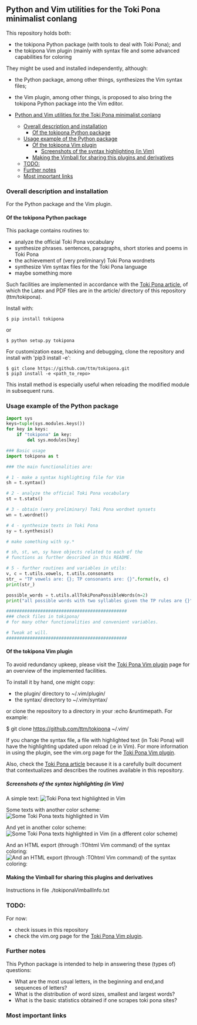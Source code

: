 ## Python and Vim utilities for the Toki Pona minimalist conlang

This repository holds both:
- the tokipona Python package (with tools to deal with Toki Pona); and
- the tokipona Vim plugin (mainly with syntax file and some advanced capabilities for coloring

They might be used and installed independently,
although:
- the Python package, among other things, synthesizes the Vim syntax files;
- the Vim plugin, among other things, is proposed to also bring the
  tokipona Python package into the Vim editor.

- [Python and Vim utilities for the Toki Pona minimalist conlang](#python-and-vim-utilities-for-the-toki-pona-minimalist-conlang)
  * [Overall description and installation](#overall-description-and-installation)
    + [Of the tokipona Python package](#of-the-tokipona-python-package)
  * [Usage example of the Python package](#usage-example-of-the-python-package)
    + [Of the tokipona Vim plugin](#of-the-tokipona-vim-plugin)
      - [Screenshots of the syntax highlighting (in Vim)](#screenshots-of-the-syntax-highlighting--in-vim-)
    + [Making the Vimball for sharing this plugins and derivatives](#making-the-vimball-for-sharing-this-plugins-and-derivatives)
  * [TODO:](#todo-)
  * [Further notes](#further-notes)
  * [Most important links](#most-important-links)

### Overall description and installation
For the Python package and the Vim plugin.

#### Of the tokipona Python package
This package contains routines to:
- analyze the official Toki Pona vocabulary
- synthesize phrases. sentences, paragraphs, short stories and poems in Toki Pona
- the achievement of (very preliminary) Toki Pona wordnets
- synthesize Vim syntax files for the Toki Pona language
- maybe something more

Such facilities are implemented in accordance with the [Toki Pona article],
of which the Latex and PDF files are in the article/ directory
of this repository (ttm/tokipona).

Install with:

    $ pip install tokipona
or

    $ python setup.py tokipona

For customization ease, hacking and debugging, clone the repository and install with 'pip3 install -e':

    $ git clone https://github.com/ttm/tokipona.git
    $ pip3 install -e <path_to_repo>

This install method is especially useful when reloading the modified module in subsequent runs.

### Usage example of the Python package


```python
import sys
keys=tuple(sys.modules.keys())
for key in keys:
    if "tokipona" in key:
        del sys.modules[key]

### Basic usage
import tokipona as t

### the main functionalities are:

# 1 - make a syntax highlighting file for Vim
sh = t.syntax()

# 2 - analyze the official Toki Pona vocabulary
st = t.stats()

# 3 - obtain (very preliminary) Toki Pona wordnet synsets
wn = t.wordnet()

# 4 - synthesize texts in Toki Pona
sy = t.synthesis()

# make something with sy.*

# sh, st, wn, sy have objects related to each of the
# functions as further described in this README.

# 5 - further routines and variables in utils:
v, c = t.utils.vowels, t.utils.consonants
str_ = "TP vowels are: {}; TP consonants are: {}".format(v, c)
print(str_)

possible_words = t.utils.allTokiPonaPossibleWords(n=2)
print("all possible words with two syllables given the TP rules are {}".format(possible_words))

##############################################
### check files in tokipona/
# for many other functionalities and convenient variables.

# Tweak at will.
##############################################

```


#### Of the tokipona Vim plugin
To avoid redundancy upkeep, please visit
the [Toki Pona Vim plugin] page for an overview of the
implemented facilities.

To install it by hand, one might copy:
- the plugin/ directory to ~/.vim/plugin/
- the syntax/ directory to ~/.vim/syntax/

or clone the repository to a directory in your :echo &runtimepath.
For example:

  $ git clone https://github.com/ttm/tokipona ~/.vim/

If you change the syntax file,
a file with highlighted text (in Toki Pona)
will have the highlighting updated upon
reload (:e<CR> in Vim).
For more information in using the plugin,
see the vim.org page for the [Toki Pona Vim plugin].

Also, check the [Toki Pona article] because it is a carefully built
document that contextualizes and describes the routines available
in this repository.

##### Screenshots of the syntax highlighting (in Vim)

A simple text:
![Toki Pona text highlighted in Vim](https://imgur.com/xTLGVjE)

Some texts with another color scheme:
![Some Toki Pona texts highlighted in Vim](https://imgur.com/6OGc5bT)

And yet in another color scheme:
![Some Toki Pona texts highlighted in Vim (in a dfferent color scheme)](https://imgur.com/fj4hQkt)

And an HTML export (through :TOhtml Vim command)
of the syntax coloring:
![And an HTML export (through :TOhtml Vim command) of the syntax coloring:](https://imgur.com/v7a3hME)

#### Making the Vimball for sharing this plugins and derivatives

Instructions in file ./tokiponaVimballInfo.txt

### TODO:
For now:
- check issues in this repository
- check the vim.org page for the [Toki Pona Vim plugin].

### Further notes
This Python package is intended to help in answering these (types of) questions:
- What are the most usual letters, in the beginning and end,and sequences of letters?
- What is the distribution of word sizes, smallest and largest words?
- What is the basic statistics obtained if one scrapes toki pona sites?

### Most important links

[Toki Pona article]: https://arxiv.org/abs/1712.09359
[Toki Pona Vim plugin]: https://vim.sourceforge.io/scripts/script.php?script_id=5656
